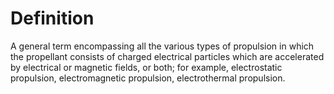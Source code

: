 # Definition

A general term encompassing all the various types of propulsion in which
the propellant consists of charged electrical particles which are
accelerated by electrical or magnetic fields, or both; for example,
electrostatic propulsion, electromagnetic propulsion, electrothermal
propulsion.
